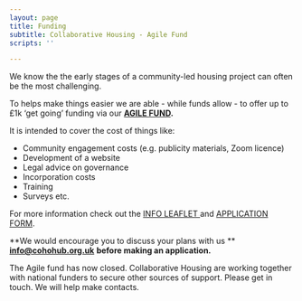 ```yaml
---
layout: page
title: Funding
subtitle: Collaborative Housing - Agile Fund
scripts: ''

---
```

We know the the early stages of a community-led housing project can often be the most challenging.

To helps make things easier we are able - while funds allow - to offer up to £1k ‘get going’ funding via our [**AGILE FUND**](/uploads/agile-fund-flyer-digital.pdf "agile-fund-flyer-digital.pdf")**.**

It is intended to cover the cost of things like:

* Community engagement costs (e.g. publicity materials, Zoom licence)
* Development of a website
* Legal advice on governance
* Incorporation costs
* Training
* Surveys etc.

For more information check out the [INFO LEAFLET ](/uploads/agile-fund-flyer-digital.pdf "agile-fund-flyer-digital.pdf")and [APPLICATION FORM](/uploads/agile-fund-grant-guidance-vfinal.docx "agile-fund-grant-guidance-vfinal.docx").

\**We would encourage you to discuss your plans with us ** [**info@cohohub.org.uk**](mailto:info@cohohub.org.uk) **before making an application.**

The Agile fund has now closed. Collaborative Housing are working  together with national funders to secure other sources of support. Please get in touch. We will help make contacts.